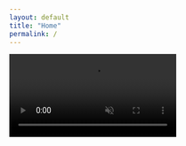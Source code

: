 ```yaml
---
layout: default
title: "Home"
permalink: /
---
```


<video autoplay muted playsinline>
  <source src="/assets/videos/HIMW-5v.mp4" media="(max-width: 600px)">
  <source src="/assets/videos/HIMW.mp4">
</video>